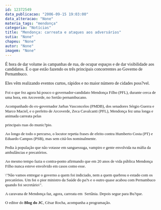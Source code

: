 ```yaml
---
id: 12372549
data_publicacao: "2006-09-15 19:03:00"
data_alteracao: "None"
materia_tags: "mendonça"
categoria: "Notícias"
title: "Mendonça: carreata e ataques aos adversários"
sutia: "None"
chapeu: "None"
autor: "None"
imagem: "None"
---
```

<p><FONT face=Verdana>É hora de dar volume às campanhas de rua, de ocupar espaços e de dar visibilidade aos candidatos.&nbsp;É o que estão fazendo os três principais concorrentes ao Governo de Pernambuco.</FONT></p>
<p><P><FONT face=Verdana>Eles vêm realizando eventos curtos, rápidos e no maior número de cidades poss?vel. </FONT></P><FONT size=2></p>
<p><P><FONT face=Verdana>Foi o que fez agora há pouco o governador-candidato&nbsp;Mendonça Filho (PFL), durante cerca de uma hora, em Arcoverde, no Sertão pernambucano.</FONT></P></p>
<p><P><FONT face=Verdana>Acompanhado do&nbsp;ex-governador Jarbas Vasconcelos (PMDB), dos senadores Sérgio Guerra e Marco Maciel, e o prefeito de Arcoverde, Zeca Cavalcanti (PFL), Mendonça fez uma longa e animada carreata pelas</p>
<p> principais ruas do munic?pio.</FONT></P></p>
<p><P><FONT face=Verdana>Ao longo de todo o percurso, o locutor repetia frases de efeito contra Humberto Costa (PT) e Eduardo Campos (PSB), mas&nbsp;sem citá-los nominalmente. </FONT></P></p>
<p><P><FONT face=Verdana>Pedia à população que não votasse em sanguessuga, vampiro e gente envolvida na máfia da ambulâncias e precatórios.</FONT></P></p>
<p><P><FONT face=Verdana>Ao mesmo tempo fazia o contra-ponto afirmando que em&nbsp;20 anos de vida pública Mendonça Filho nunca esteve envolvido em casos como esse. </FONT></P></p>
<p><P><FONT face=Verdana>\"Não vamos entregar o governo a quem foi indiciado, nem a quem quebrou o estado com os precatórios. Um foi o pior ministro da Saúde do pa?s e o outro quase acabou com Pernambuco quando foi secretário\".</FONT></P></p>
<p><P><FONT face=Verdana>A caravana de Mendonça faz, agora, carreata em&nbsp; Sertânia. Depois segue para Bu?que. </FONT></P></p>
<p><P><FONT face=Verdana>O editor do <STRONG>Blog do JC</STRONG>, César Rocha, acompanha a programação. &nbsp;</FONT></P></FONT> </p>
